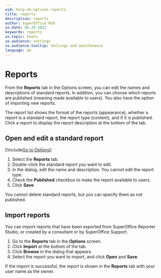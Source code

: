 ```yaml
---
uid: help-de-options-reports
title: reports
description: reports
author: SuperOffice RnD
so.date: 06.29.2022
keywords: reports
so.topic: howto
so.audience: settings
so.audience.tooltip: Settings and maintenance
language: de
---
```


# Reports

From the **Reports** tab in the Options screen, you can edit the names and descriptions of standard reports. In addition, you can choose which reports are published (meaning made available to users). You also have the option of importing new reports.

The report list shows the format of the reports (appearance), whether a report is a standard report, the report type (content), and if it is published. Click a report to display the report description at the bottom of the tab.

## Open and edit a standard report

[!include[Go to Options](includes/open-options.md)]

1. Select the **Reports** tab.
1. Double-click the standard report you want to edit.
1. In the dialog, edit the name and description. You cannot edit the report type.
1. Check the **Published** checkbox to make the report available to users.
1. Click **Save**.

You cannot delete standard reports, but you can specify them as not published.

## Import reports

You can import reports that have been exported from SuperOffice Reporter Studio, or created by a consultant or by SuperOffice Support.

1. Go to the **Reports** tab in the **Options** screen.
2. Click **Import** at the bottom of the tab.
3. Click **Browse** in the dialog that appears.
4. Select the report you want to import, and click **Open** and **Save**.

If the import is successful, the report is shown in the **Reports** tab with your user name as the owner.


